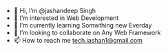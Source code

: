 - 👋 Hi, I’m @jashandeep Singh
- 👀 I’m interested in Web Development
- 🌱 I’m currently learning Somwthing new Everday 
- 💞️ I’m looking to collaborate on Any Web Framework
- 📫 How to reach me tech.jashan1@gmail.com

<!---
jas98/jas98 is a ✨ special ✨ repository because its `README.md` (this file) appears on your GitHub profile.
You can click the Preview link to take a look at your changes.
--->
